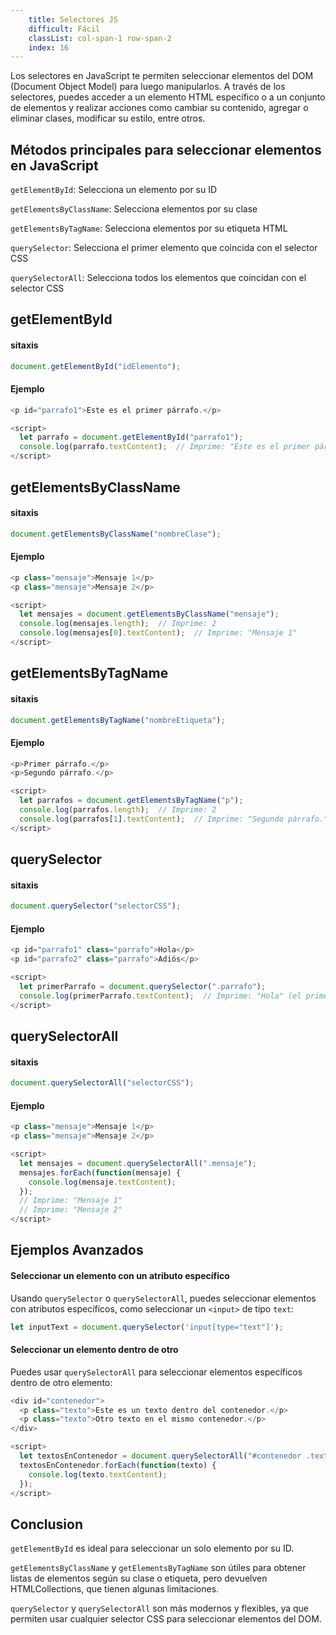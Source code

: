 ```yaml
---
    title: Selectores JS
    difficult: Fácil
    classList: col-span-1 row-span-2
    index: 16
---
```


Los selectores en JavaScript te permiten seleccionar elementos del DOM (Document Object Model) para luego manipularlos. A través de los selectores, puedes acceder a un elemento HTML específico o a un conjunto de elementos y realizar acciones como cambiar su contenido, agregar o eliminar clases, modificar su estilo, entre otros.

## Métodos principales para seleccionar elementos en JavaScript
``getElementById``: Selecciona un elemento por su ID

``getElementsByClassName``: Selecciona elementos por su clase

``getElementsByTagName``: Selecciona elementos por su etiqueta HTML

``querySelector``: Selecciona el primer elemento que coincida con el selector CSS	

``querySelectorAll``: Selecciona todos los elementos que coincidan con el selector CSS	

## getElementById
#### sitaxis
```js   
document.getElementById("idElemento");
```
#### Ejemplo
```js
<p id="parrafo1">Este es el primer párrafo.</p>

<script>
  let parrafo = document.getElementById("parrafo1");
  console.log(parrafo.textContent);  // Imprime: "Este es el primer párrafo."
</script>
```
## getElementsByClassName
#### sitaxis
```js   
document.getElementsByClassName("nombreClase");
```
#### Ejemplo
```js
<p class="mensaje">Mensaje 1</p>
<p class="mensaje">Mensaje 2</p>

<script>
  let mensajes = document.getElementsByClassName("mensaje");
  console.log(mensajes.length);  // Imprime: 2
  console.log(mensajes[0].textContent);  // Imprime: "Mensaje 1"
</script>
```
## getElementsByTagName
#### sitaxis
```js   
document.getElementsByTagName("nombreEtiqueta");
```
#### Ejemplo
```js
<p>Primer párrafo.</p>
<p>Segundo párrafo.</p>

<script>
  let parrafos = document.getElementsByTagName("p");
  console.log(parrafos.length);  // Imprime: 2
  console.log(parrafos[1].textContent);  // Imprime: "Segundo párrafo."
</script>
```
## querySelector
#### sitaxis
```js   
document.querySelector("selectorCSS");
```
#### Ejemplo
```js
<p id="parrafo1" class="parrafo">Hola</p>
<p id="parrafo2" class="parrafo">Adiós</p>

<script>
  let primerParrafo = document.querySelector(".parrafo");
  console.log(primerParrafo.textContent);  // Imprime: "Hola" (el primer elemento con la clase 'parrafo')
</script>
```
## querySelectorAll
#### sitaxis
```js   
document.querySelectorAll("selectorCSS");
```
#### Ejemplo
```js
<p class="mensaje">Mensaje 1</p>
<p class="mensaje">Mensaje 2</p>

<script>
  let mensajes = document.querySelectorAll(".mensaje");
  mensajes.forEach(function(mensaje) {
    console.log(mensaje.textContent);
  });
  // Imprime: "Mensaje 1"
  // Imprime: "Mensaje 2"
</script>
```

## Ejemplos Avanzados 
#### Seleccionar un elemento con un atributo específico
Usando ``querySelector`` o ``querySelectorAll``, puedes seleccionar elementos con atributos específicos, como seleccionar un ``<input>`` de tipo ``text``:
```js
let inputText = document.querySelector('input[type="text"]');
```
#### Seleccionar un elemento dentro de otro
Puedes usar ``querySelectorAll`` para seleccionar elementos específicos dentro de otro elemento:
```js
<div id="contenedor">
  <p class="texto">Este es un texto dentro del contenedor.</p>
  <p class="texto">Otro texto en el mismo contenedor.</p>
</div>

<script>
  let textosEnContenedor = document.querySelectorAll("#contenedor .texto");
  textosEnContenedor.forEach(function(texto) {
    console.log(texto.textContent);
  });
</script>
```
## Conclusion 
``getElementById`` es ideal para seleccionar un solo elemento por su ID.

``getElementsByClassName`` y ``getElementsByTagName`` son útiles para obtener listas de elementos según su clase o etiqueta, pero devuelven HTMLCollections, que tienen algunas limitaciones.

``querySelector`` y ``querySelectorAll`` son más modernos y flexibles, ya que permiten usar cualquier selector CSS para seleccionar elementos del DOM.




